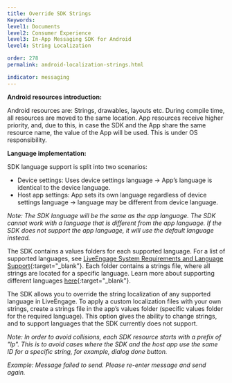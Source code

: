 ```yaml
---
title: Override SDK Strings
Keywords:
level1: Documents
level2: Consumer Experience
level3: In-App Messaging SDK for Android
level4: String Localization

order: 278
permalink: android-localization-strings.html

indicator: messaging
---
```


**Android resources introduction:**

Android resources are: Strings, drawables, layouts etc. During compile time, all resources are moved to the same location. App resources receive higher priority, and, due to this, in case the SDK and the App share the same resource name, the value of the App will be used. This is under OS responsibility.

**Language implementation:**

SDK language support is split into two scenarios:

- Device settings: Uses device settings language → App’s language is identical to the device language.
- Host app settings: App sets its own language regardless of device settings language → language may be different from device language.

*Note: The SDK language will be the same as the app language. The SDK cannot work with a language that is different from the app language. If the SDK does not support the app language, it will use the default language instead.*

The SDK contains a values folders for each supported language. For a list of supported languages, see [LiveEngage System Requirements and Language Support](https://ce-sr.s3.amazonaws.com/CA/Admin/Sys%20req/System%20requirements.pdf){:target="_blank"}. Each folder contains a strings file, where all strings are located for a specific language. Learn more about supporting different languages [here](https://developer.android.com/training/basics/supporting-devices/languages.html){:target="_blank"}.

The SDK allows you to override the string localization of any supported language in LiveEngage. To apply a custom localization files with your own strings, create a strings file in the app’s values folder (specific values folder for the required language). This option gives the ability to change strings, and to support languages that the SDK currently does not support.

*Note: In order to avoid collisions, each SDK resource starts with a prefix of "lp". This is to avoid cases where the SDK and the host app use the same ID for a specific string, for example, dialog done button.*

*Example: <string name="lp_resend_failed_masked_message">Message failed to send. Please re-enter message and send again.</string>*